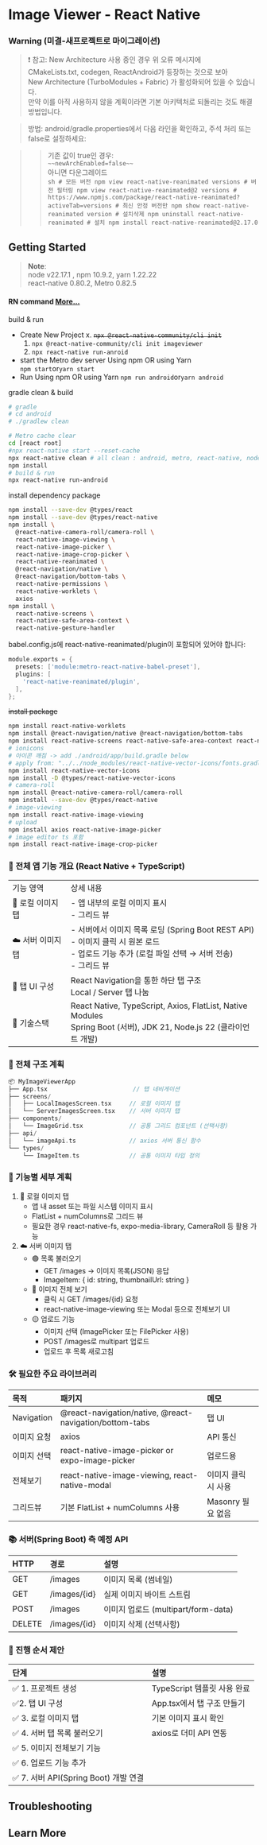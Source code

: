 # Image Viewer - React Native

### Warning (미결-새프로젝트로 마이그레이션)
> ❗ 참고: New Architecture 사용 중인 경우
위 오류 메시지에  
CMakeLists.txt, codegen, ReactAndroid가 등장하는 것으로 보아  
New Architecture (TurboModules + Fabric) 가 활성화되어 있을 수 있습니다.  
만약 이를 아직 사용하지 않을 계획이라면 기본 아키텍처로 되돌리는 것도 해결 방법입니다.

> 방법:
android/gradle.properties에서 다음 라인을 확인하고, 주석 처리 또는 false로 설정하세요:

> > 기존 값이 true인 경우:  
	`~~newArchEnabled=false~~  `  
> > 아니면 다운그레이드  
	```sh
		# 모든 버전
		npm view react-native-reanimated versions
		# 버전 필터링
		npm view react-native-reanimated@2 versions
		# https://www.npmjs.com/package/react-native-reanimated?activeTab=versions
		# 최신 안정 버전만
		npm show react-native-reanimated version
		# 설치삭제
		npm uninstall react-native-reanimated
		# 설치
		npm install react-native-reanimated@2.17.0
	```


## Getting Started
> **Note**:  
> node v22.17.1 , npm 10.9.2, yarn 1.22.22  
> react-native 0.80.2, Metro 0.82.5

#### RN command [More...](./ReactNative.md)
build & run
* Create New Project
	x. ~~`npx @react-native-community/cli init`~~
	1. `npx @react-native-community/cli init imageviewer`
	2. `npx react-native run-anroid`
* start the Metro dev server Using npm OR using Yarn  
	`npm start`or`yarn start`
* Run Using npm OR using Yarn
    `npm run android`or`yarn android`

gradle clean & build
```sh
# gradle
# cd android
# ./gradlew clean

# Metro cache clear
cd [react root]
#npx react-native start --reset-cache
npx react-native clean # all clean : android, metro, react-native, node_module, yarn ...
npm install
# build & run
npx react-native run-android
```

install dependency package
```bash
npm install --save-dev @types/react
npm install --save-dev @types/react-native
npm install \
  @react-native-camera-roll/camera-roll \
  react-native-image-viewing \
  react-native-image-picker \
  react-native-image-crop-picker \
  react-native-reanimated \
  @react-navigation/native \
  @react-navigation/bottom-tabs \
  react-native-permissions \
  react-native-worklets \  
  axios
npm install \
  react-native-screens \
  react-native-safe-area-context \
  react-native-gesture-handler
```

babel.config.js에 react-native-reanimated/plugin이 포함되어 있어야 합니다:
```groovy
module.exports = {
  presets: ['module:metro-react-native-babel-preset'],
  plugins: [
    'react-native-reanimated/plugin',
  ],
};
```

~~install package~~
```sh
npm install react-native-worklets  
npm install @react-navigation/native @react-navigation/bottom-tabs  
npm install react-native-screens react-native-safe-area-context react-native-gesture-handler react-native-reanimated
# ionicons 
# 아이콘 깨짐 -> add ./android/app/build.gradle below
# apply from: "../../node_modules/react-native-vector-icons/fonts.gradle"
npm install react-native-vector-icons
npm install -D @types/react-native-vector-icons
# camera-roll
npm install @react-native-camera-roll/camera-roll
npm install --save-dev @types/react-native
# image-viewing
npm install react-native-image-viewing
# upload
npm install axios react-native-image-picker
# image editor ts 포함
npm install react-native-image-crop-picker
```


### 🧭 전체 앱 기능 개요 (React Native + TypeScript)
<table>
    <tr><td>기능 영역</td><td>상세 내용</td></tr>
    <tr>
        <td>📁 로컬 이미지 탭</td>
        <td>- 앱 내부의 로컬 이미지 표시<br>- 그리드 뷰</td>         
    </tr>
    <tr>
        <td>☁️ 서버 이미지 탭</td>
        <td>- 서버에서 이미지 목록 로딩 (Spring Boot REST API)<br>
        - 이미지 클릭 시 원본 로드<br>
        - 업로드 기능 추가 (로컬 파일 선택 → 서버 전송)<br>
        - 그리드 뷰</td>
    </tr>
    <tr>
        <td>🧭 탭 UI 구성</td>
        <td>React Navigation을 통한 하단 탭 구조<br>
            Local / Server 탭 나눔</td>
    </tr>
    <tr>
        <td>🔧 기술스택</td>
        <td>React Native, TypeScript, Axios, FlatList, Native Modules<br>
Spring Boot (서버), JDK 21, Node.js 22 (클라이언트 개발)</td>
    </tr>
</table>

### 📐 전체 구조 계획
```cpp
📦 MyImageViewerApp
├── App.tsx                        // 탭 네비게이션
├── screens/
│   ├── LocalImagesScreen.tsx     // 로컬 이미지 탭
│   └── ServerImagesScreen.tsx    // 서버 이미지 탭
├── components/
│   └── ImageGrid.tsx             // 공통 그리드 컴포넌트 (선택사항)
├── api/
│   └── imageApi.ts               // axios 서버 통신 함수
└── types/
    └── ImageItem.ts              // 공통 이미지 타입 정의

```

### 🧩 기능별 세부 계획
1. 📁 로컬 이미지 탭
   * 앱 내 asset 또는 파일 시스템 이미지 표시
   * FlatList + numColumns로 그리드 뷰
   * 필요한 경우 react-native-fs, expo-media-library, CameraRoll 등 활용 가능  
2. ☁️ 서버 이미지 탭  
   * 🟢 목록 불러오기  
     * GET /images → 이미지 목록(JSON) 응답  
     * ImageItem: { id: string, thumbnailUrl: string }  
   * 🔵 이미지 전체 보기  
     * 클릭 시 GET /images/{id} 요청  
     * react-native-image-viewing 또는 Modal 등으로 전체보기 UI  
   * 🟡 업로드 기능
     * 이미지 선택 (ImagePicker 또는 FilePicker 사용)
     * POST /images로 multipart 업로드
     * 업로드 후 목록 새로고침

### 🛠 필요한 주요 라이브러리
|목적|패키지|메모|
|:---|:---|:---|
Navigation | @react-navigation/native, @react-navigation/bottom-tabs | 탭 UI |
|이미지 요청 | axios | API 통신 |
|이미지 선택 | react-native-image-picker or expo-image-picker | 업로드용 |
|전체보기 | react-native-image-viewing, react-native-modal | 이미지 클릭 시 사용 |
|그리드뷰 | 기본 FlatList + numColumns 사용 | Masonry 필요 없음

### 📚 서버(Spring Boot) 측 예정 API
|HTTP|경로|설명|
|:---|:---|:---|
|GET | /images | 이미지 목록 (썸네일) |
|GET | /images/{id} | 실제 이미지 바이트 스트림 |
|POST | /images | 이미지 업로드 (multipart/form-data) |
|DELETE | /images/{id} | 이미지 삭제 (선택사항) |

### 🧭 진행 순서 제안
|단계 | 설명 |
|:---|:---|
|✅ 1. 프로젝트 생성 | TypeScript 템플릿 사용 완료 |
|✅2. 탭 UI 구성 | App.tsx에서 탭 구조 만들기 |
|✅ 3. 로컬 이미지 탭 | 기본 이미지 표시 확인 |
|✅ 4. 서버 탭 목록 불러오기 | axios로 더미 API 연동 |
|✅ 5. 이미지 전체보기 기능 | |
|✅ 6. 업로드 기능 추가 | |
|✅ 7. 서버 API(Spring Boot) 개발 연결 | |

## Troubleshooting

## Learn More
